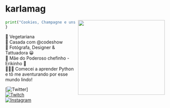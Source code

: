 # karlamag


<img align="right" width="274" height="237" src="https://media.giphy.com/media/1ngQorBCDcUFy/giphy.gif">

```python
print("Cookies, Champagne e uns codiguis em Python! :)") 
}
```
🥑 Vegetariana   
💍 Casada com @codeshow    
📸 Fotógrafa, Designer & Tattuadora 😀    
👶 Mãe do Poderoso chefinho - Erikinho 💓  
👩🏼‍💻 Comecei a aprender Python e tô me aventurando por esse mundo lindo!  

[![Twitter](https://img.shields.io/twitter/follow/karlamagueta?label=Follow&style=social)]    
[![Twitch](https://img.shields.io/badge/%F0%9F%A6%84-Twitch-blueviolet)](https://www.twitch.tv/karlamag)  
[![Instagram](https://img.shields.io/badge/%F0%9F%A6%84-Instagram-ff69b4)](https://www.instagram.com/karlamagueta/)  




